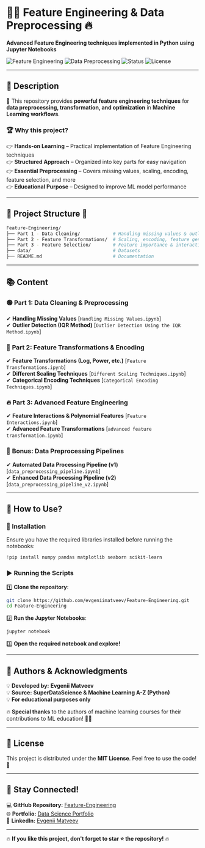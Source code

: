 # 🚀🔥 Feature Engineering & Data Preprocessing 🔥  
**Advanced Feature Engineering techniques implemented in Python using Jupyter Notebooks**  

![Feature Engineering](https://img.shields.io/badge/Feature_Engineering-Python-blue) ![Data Preprocessing](https://img.shields.io/badge/Data_Preprocessing-Advanced-orange) ![Status](https://img.shields.io/badge/Status-Active-green) ![License](https://img.shields.io/badge/License-MIT-lightgrey)  

---

## 📌 Description  
🚀 This repository provides **powerful feature engineering techniques** for **data preprocessing, transformation, and optimization** in **Machine Learning workflows**.  

### 🏆 Why this project?  
👉 **Hands-on Learning** – Practical implementation of Feature Engineering techniques  
👉 **Structured Approach** – Organized into key parts for easy navigation  
👉 **Essential Preprocessing** – Covers missing values, scaling, encoding, feature selection, and more  
👉 **Educational Purpose** – Designed to improve ML model performance  

---

## 📂 Project Structure 💁  
```bash
Feature-Engineering/
├── Part 1 - Data Cleaning/            # Handling missing values & outliers
├── Part 2 - Feature Transformations/  # Scaling, encoding, feature generation
├── Part 3 - Feature Selection/        # Feature importance & interactions
├── data/                              # Datasets
├── README.md                          # Documentation
```

---

## 📚 Content  
### 🟢 **Part 1: Data Cleaning & Preprocessing**  
✔ **Handling Missing Values** [`Handling Missing Values.ipynb`]  
✔ **Outlier Detection (IQR Method)** [`Outlier Detection Using the IQR Method.ipynb`]  

### 🔵 **Part 2: Feature Transformations & Encoding**  
✔ **Feature Transformations (Log, Power, etc.)** [`Feature Transformations.ipynb`]  
✔ **Different Scaling Techniques** [`Different Scaling Techniques.ipynb`]  
✔ **Categorical Encoding Techniques** [`Categorical Encoding Techniques.ipynb`]  

### 🔥 **Part 3: Advanced Feature Engineering**  
✔ **Feature Interactions & Polynomial Features** [`Feature Interactions.ipynb`]  
✔ **Advanced Feature Transformations** [`advanced feature transformation.ipynb`]  

### 🎯 **Bonus: Data Preprocessing Pipelines**  
✔ **Automated Data Processing Pipeline (v1)** [`data_preprocessing_pipeline.ipynb`]  
✔ **Enhanced Data Processing Pipeline (v2)** [`data_preprocessing_pipeline_v2.ipynb`]  

---

## 🚀 How to Use?  
### 🔧 Installation  
Ensure you have the required libraries installed before running the notebooks:  
```python
!pip install numpy pandas matplotlib seaborn scikit-learn
```

### ▶ Running the Scripts  
1️⃣ **Clone the repository**:  
```bash
git clone https://github.com/evgeniimatveev/Feature-Engineering.git
cd Feature-Engineering
```

2️⃣ **Run the Jupyter Notebooks**:  
```bash
jupyter notebook
```

3️⃣ **Open the required notebook and explore!**  

---

## 📌 Authors & Acknowledgments  
💡 **Developed by:** **Evgenii Matveev**  
💡 **Source:** **SuperDataScience & Machine Learning A-Z (Python)**  
💡 **For educational purposes only**  

🔥 **Special thanks** to the authors of machine learning courses for their contributions to ML education! 🚀🙌  

---

## 🐝 License  
This project is distributed under the **MIT License**. Feel free to use the code! 🚀  

---

## 📢 Stay Connected!  
💻 **GitHub Repository:** [Feature-Engineering](https://github.com/evgeniimatveev/Feature-Engineering)  
🌐 **Portfolio:** [Data Science Portfolio](https://www.datascienceportfol.io/evgeniimatveevusa)  
📌 **LinkedIn:** [Evgenii Matveev](https://www.linkedin.com/in/evgenii-matveev-510926276/)  

---

🔥 **If you like this project, don't forget to star ⭐ the repository!** 🔥  
